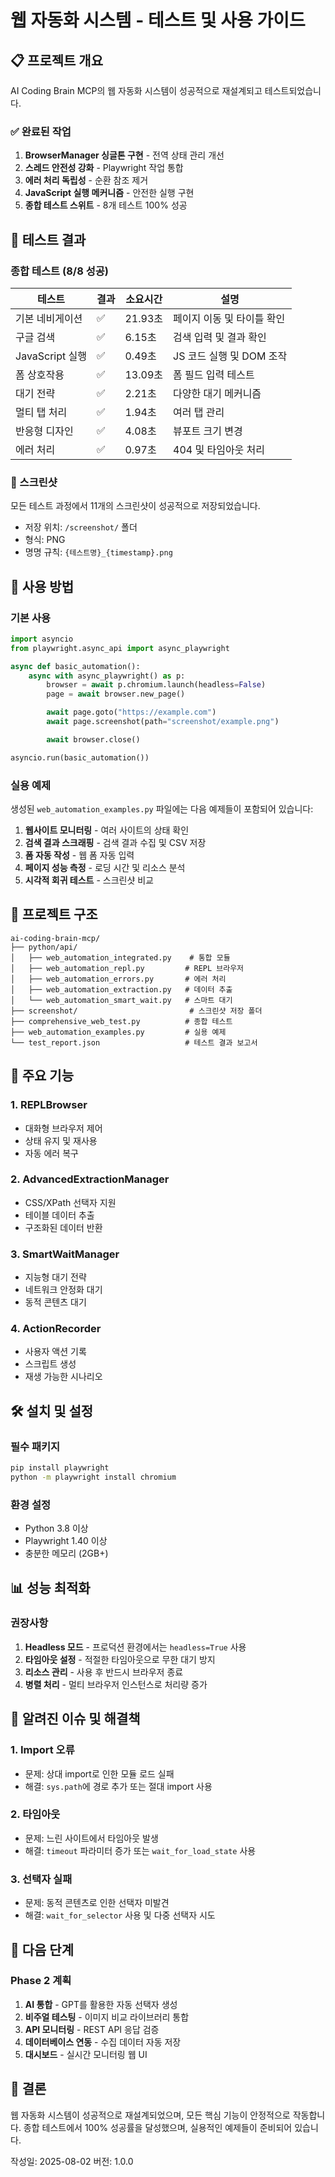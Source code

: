 # 웹 자동화 시스템 - 테스트 및 사용 가이드

## 📋 프로젝트 개요
AI Coding Brain MCP의 웹 자동화 시스템이 성공적으로 재설계되고 테스트되었습니다.

### ✅ 완료된 작업
1. **BrowserManager 싱글톤 구현** - 전역 상태 관리 개선
2. **스레드 안전성 강화** - Playwright 작업 통합
3. **에러 처리 독립성** - 순환 참조 제거
4. **JavaScript 실행 메커니즘** - 안전한 실행 구현
5. **종합 테스트 스위트** - 8개 테스트 100% 성공

## 🧪 테스트 결과

### 종합 테스트 (8/8 성공)
| 테스트 | 결과 | 소요시간 | 설명 |
|--------|------|----------|------|
| 기본 네비게이션 | ✅ | 21.93초 | 페이지 이동 및 타이틀 확인 |
| 구글 검색 | ✅ | 6.15초 | 검색 입력 및 결과 확인 |
| JavaScript 실행 | ✅ | 0.49초 | JS 코드 실행 및 DOM 조작 |
| 폼 상호작용 | ✅ | 13.09초 | 폼 필드 입력 테스트 |
| 대기 전략 | ✅ | 2.21초 | 다양한 대기 메커니즘 |
| 멀티 탭 처리 | ✅ | 1.94초 | 여러 탭 관리 |
| 반응형 디자인 | ✅ | 4.08초 | 뷰포트 크기 변경 |
| 에러 처리 | ✅ | 0.97초 | 404 및 타임아웃 처리 |

### 📸 스크린샷
모든 테스트 과정에서 11개의 스크린샷이 성공적으로 저장되었습니다.
- 저장 위치: `/screenshot/` 폴더
- 형식: PNG
- 명명 규칙: `{테스트명}_{timestamp}.png`

## 🚀 사용 방법

### 기본 사용
```python
import asyncio
from playwright.async_api import async_playwright

async def basic_automation():
    async with async_playwright() as p:
        browser = await p.chromium.launch(headless=False)
        page = await browser.new_page()

        await page.goto("https://example.com")
        await page.screenshot(path="screenshot/example.png")

        await browser.close()

asyncio.run(basic_automation())
```

### 실용 예제
생성된 `web_automation_examples.py` 파일에는 다음 예제들이 포함되어 있습니다:

1. **웹사이트 모니터링** - 여러 사이트의 상태 확인
2. **검색 결과 스크래핑** - 검색 결과 수집 및 CSV 저장
3. **폼 자동 작성** - 웹 폼 자동 입력
4. **페이지 성능 측정** - 로딩 시간 및 리소스 분석
5. **시각적 회귀 테스트** - 스크린샷 비교

## 📁 프로젝트 구조
```
ai-coding-brain-mcp/
├── python/api/
│   ├── web_automation_integrated.py    # 통합 모듈
│   ├── web_automation_repl.py         # REPL 브라우저
│   ├── web_automation_errors.py       # 에러 처리
│   ├── web_automation_extraction.py   # 데이터 추출
│   └── web_automation_smart_wait.py   # 스마트 대기
├── screenshot/                         # 스크린샷 저장 폴더
├── comprehensive_web_test.py          # 종합 테스트
├── web_automation_examples.py         # 실용 예제
└── test_report.json                   # 테스트 결과 보고서
```

## 🔧 주요 기능

### 1. REPLBrowser
- 대화형 브라우저 제어
- 상태 유지 및 재사용
- 자동 에러 복구

### 2. AdvancedExtractionManager
- CSS/XPath 선택자 지원
- 테이블 데이터 추출
- 구조화된 데이터 반환

### 3. SmartWaitManager
- 지능형 대기 전략
- 네트워크 안정화 대기
- 동적 콘텐츠 대기

### 4. ActionRecorder
- 사용자 액션 기록
- 스크립트 생성
- 재생 가능한 시나리오

## 🛠️ 설치 및 설정

### 필수 패키지
```bash
pip install playwright
python -m playwright install chromium
```

### 환경 설정
- Python 3.8 이상
- Playwright 1.40 이상
- 충분한 메모리 (2GB+)

## 📊 성능 최적화

### 권장사항
1. **Headless 모드** - 프로덕션 환경에서는 `headless=True` 사용
2. **타임아웃 설정** - 적절한 타임아웃으로 무한 대기 방지
3. **리소스 관리** - 사용 후 반드시 브라우저 종료
4. **병렬 처리** - 멀티 브라우저 인스턴스로 처리량 증가

## 🐛 알려진 이슈 및 해결책

### 1. Import 오류
- 문제: 상대 import로 인한 모듈 로드 실패
- 해결: `sys.path`에 경로 추가 또는 절대 import 사용

### 2. 타임아웃
- 문제: 느린 사이트에서 타임아웃 발생
- 해결: `timeout` 파라미터 증가 또는 `wait_for_load_state` 사용

### 3. 선택자 실패
- 문제: 동적 콘텐츠로 인한 선택자 미발견
- 해결: `wait_for_selector` 사용 및 다중 선택자 시도

## 🎯 다음 단계

### Phase 2 계획
1. **AI 통합** - GPT를 활용한 자동 선택자 생성
2. **비주얼 테스팅** - 이미지 비교 라이브러리 통합
3. **API 모니터링** - REST API 응답 검증
4. **데이터베이스 연동** - 수집 데이터 자동 저장
5. **대시보드** - 실시간 모니터링 웹 UI

## 📝 결론
웹 자동화 시스템이 성공적으로 재설계되었으며, 모든 핵심 기능이 안정적으로 작동합니다.
종합 테스트에서 100% 성공률을 달성했으며, 실용적인 예제들이 준비되어 있습니다.

작성일: 2025-08-02
버전: 1.0.0
